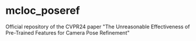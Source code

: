 # mcloc_poseref
Official repository of the CVPR24 paper "The Unreasonable Effectiveness of Pre-Trained Features for Camera Pose Refinement"
